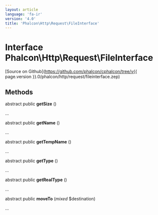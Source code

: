 ```yaml
---
layout: article
language: 'fa-ir'
version: '4.0'
title: 'Phalcon\Http\Request\FileInterface'
---
```

# Interface **Phalcon\Http\Request\FileInterface**

[Source on Github](https://github.com/phalcon/cphalcon/tree/v{{ page.version }}.0/phalcon/http/request/fileinterface.zep)

## Methods

abstract public **getSize** ()

...

abstract public **getName** ()

...

abstract public **getTempName** ()

...

abstract public **getType** ()

...

abstract public **getRealType** ()

...

abstract public **moveTo** (*mixed* $destination)

...